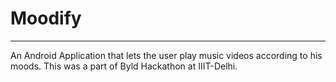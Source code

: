 # Moodify
----------------
An Android Application that lets the user play music videos according to his moods. This was a part of Byld Hackathon at IIIT-Delhi.
